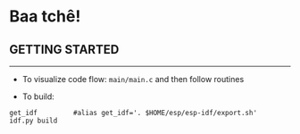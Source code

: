 # Baa tchê!


## GETTING STARTED
-----------------
- To visualize code flow: `main/main.c` and then follow routines

- To build:
``` shell script
get_idf         #alias get_idf='. $HOME/esp/esp-idf/export.sh'
idf.py build
```
